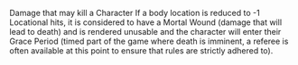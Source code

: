 Damage that may kill a Character If a body location is reduced to -1 Locational hits, it is considered to have a Mortal Wound (damage that will lead to death) and is rendered unusable and the character will enter their Grace Period (timed part of the game where death is imminent, a referee is often available at this point to ensure that rules are strictly adhered to).